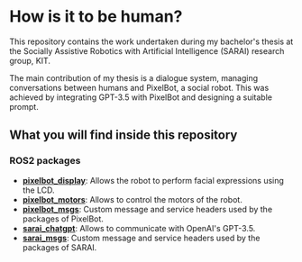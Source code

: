 # How is it to be human?


This repository contains the work undertaken during my bachelor's thesis at the Socially Assistive Robotics with Artificial Intelligence (SARAI) research group, KIT.

The main contribution of my thesis is a dialogue system, managing conversations between humans and PixelBot, a social robot. This was achieved by integrating GPT-3.5 with PixelBot and designing a suitable prompt.

## What you will find inside this repository

### ROS2 packages

- **[pixelbot_display](https://github.com/Revilo1409/HowIsItToBeHuman-Interaction/tree/main/pixelbot_display)**: Allows the robot to perform facial expressions using the LCD.
- **[pixelbot_motors](https://github.com/Revilo1409/HowIsItToBeHuman-Interaction/tree/main/pixelbot_motors)**: Allows to control the motors of the robot.
- **[pixelbot_msgs](https://github.com/Revilo1409/HowIsItToBeHuman-Interaction/tree/main/pixelbot_msgs)**: Custom message and service headers used by the packages of PixelBot.
- **[sarai_chatgpt](https://github.com/Revilo1409/HowIsItToBeHuman-Interaction/tree/main/sarai_chatgpt)**: Allows to communicate with OpenAI's GPT-3.5.
- **[sarai_msgs](https://github.com/Revilo1409/HowIsItToBeHuman-Interaction/tree/main/sarai_msgs)**: Custom message and service headers used by the packages of SARAI.
